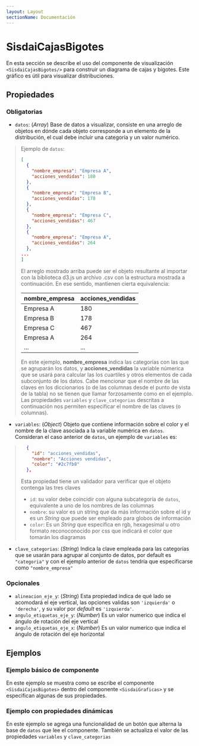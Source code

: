```yaml
---
layout: Layout
sectionName: Documentación
---
```


# SisdaiCajasBigotes

En esta sección se describe el uso del componente de visualización `<SisdaiCajasBigotes/>` para construir un diagrama de cajas y bigotes. Este gráfico es útil para visualizar distribuciones.

## Propiedades

### Obligatorias

- `datos`: (_Array_) Base de datos a visualizar, consiste en una arreglo de objetos en dónde cada objeto corresponde a un elemento de la distribución, el cual debe incluir una categoría y un valor numérico.

> Ejemplo de `datos`:
>
> ```json
> [
>   {
>     "nombre_empresa": "Empresa A",
>     "acciones_vendidas": 180
>   },
>   {
>     "nombre_empresa": "Empresa B",
>     "acciones_vendidas": 178
>   },
>   {
>     "nombre_empresa": "Empresa C",
>     "acciones_vendidas": 467
>   },
>   {
>     "nombre_empresa": "Empresa A",
>     "acciones_vendidas": 264
>   },
> ...
> ]
> ```
>
> El arreglo mostrado arriba puede ser el objeto resultante al importar con la biblioteca d3.js un archivo .csv con la estructura mostrada a continuación. En ese sentido, mantienen cierta equivalencia:
>
> <table>
> <thead>
> <tr>
> <th>nombre_empresa</th>
> <th>acciones_vendidas</th>
> </tr>
> </thead>
> <tbody>
> <tr>
> <td>Empresa A</td>
> <td>180</td>
> </tr>
> <tr>
> <td>Empresa B</td>
> <td>178</td>
> </tr>
> <tr>
> <td>Empresa C</td>
> <td>467</td>
> </tr>
> <tr>
> <td>Empresa A</td>
> <td>264</td>
> </tr>
> <tr>
> <td>...</td>
> <td>...</td>
> </tr>
>
> </tbody>
> </table>
>
> En este ejemplo, **nombre_empresa** indica las categorías con las que se agruparán los datos, y **acciones_vendidas** la variable númerica que se usará para calcular las los cuartiles y otros elementos de cada subconjunto de los datos.
> Cabe mencionar que el nombre de las claves en los diccionarios (o de las columnas desde el punto de vista de la tabla) no se tienen que llamar forzosamente como en el ejemplo. Las propiedades `variables` y `clave_categorias` descritas a continuación nos permiten especificar el nombre de las claves (o columnas).

- `variables`: (_Object_) Objeto que contiene información sobre el color y el nombre de la clave asociada a la variable numérica en `datos`. Consideran el caso anterior de `datos`, un ejemplo de `variables` es:

> ```json
>   {
>     "id": "acciones_vendidas",
>     "nombre": "Acciones vendidas",
>     "color": "#2c7fb8"
>   },
> ```
>
> Esta propiedad tiene un validador para verificar que el objeto contenga las tres claves
>
> - `id`: su valor debe coincidir con alguna subcategoría de `datos`, equivalente a uno de los nombres de las columnas
> - `nombre`: su valor es un string que da más información sobre el id y es un _String_ que puede ser empleado para globos de información
> - `color`: Es un _String_ que especifica en rgb, hexagesimal u otro formato reconoconocido por css que indicará el color que tomarán los diagramas

- `clave_categorias`: (_String_) Indica la clave empleada para las categorías que se usarán para agrupar al conjunto de datos, por default es `"categoria"` y con el ejemplo anterior de `datos` tendría que especificarse como `"nombre_empresa"`

### Opcionales

- `alineacion_eje_y`: (_String_) Esta propiedad indica de qué lado se acomodará el eje vertical, las opciones validas son `'izquierda'` o `'derecha'`, y su valor por _default_ es `'izquierda'`.
- `angulo_etiquetas_eje_y`: (_Number_) Es un valor numerico que indica el ángulo de rotación del eje vertical
- `angulo_etiquetas_eje_x`: (_Number_) Es un valor numerico que indica el ángulo de rotación del eje horizontal

## Ejemplos

### Ejemplo básico de componente

En este ejemplo se muestra como se escribe el componente `<SisdaiCajasBigotes>` dentro del componente `<SisdaiGraficas>` y se especifican algunas de sus propiedades.
<utils-ejemplo-doc ruta="cajas-bigotes/basico.vue"/>

### Ejemplo con propiedades dinámicas

En este ejemplo se agrega una funcionalidad de un botón que alterna la base de `datos` que lee el componente. También se actualiza el valor de las propiedades `variables` y `clave_categorias`
<utils-ejemplo-doc ruta="cajas-bigotes/modificando-datos.vue"/>
